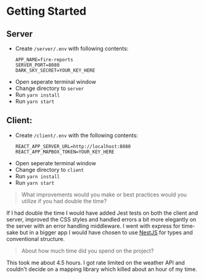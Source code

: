 Getting Started
==========

## Server
 - Create `/server/.env` with following contents:
    ```
    APP_NAME=fire-reports
    SERVER_PORT=8080
    DARK_SKY_SECRET=YOUR_KEY_HERE
    ```
 - Open seperate terminal window
 - Change directory to `server`
 - Run `yarn install`
 - Run `yarn start`

## Client:
 - Create `/client/.env` with the following contents:
    ```
    REACT_APP_SERVER_URL=http://localhost:8080
    REACT_APP_MAPBOX_TOKEN=YOUR_KEY_HERE
    ```
 - Open seperate terminal window
 - Change directory to `client`
 - Run `yarn install`
 - Run `yarn start`

> What improvements would you make or best practices would you utilize if you had double the time?

If I had double the time I would have added Jest tests on both the client and server, improved the CSS styles and handled errors a bit more elegantly on the server with an error handling middleware. I went with express for time-sake but in a bigger app I would have chosen to use [NestJS](https://nestjs.com/) for types and conventional structure.

> About how much time did you spend on the project?

This took me about 4.5 hours. I got rate limited on the weather API and couldn't decide on a mapping library which killed about an hour of my time.

